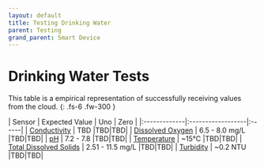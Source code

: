 ```yaml
---
layout: default
title: Testing Drinking Water
parent: Testing
grand_parent: Smart Device
---
```


# Drinking Water Tests

This table is a empirical representation of successfully receiving values from the cloud.
{: .fs-6 .fw-300 }

| Sensor        | Expected Value         | Uno | Zero |
|:-------------|:------------------|:------|
| [Conductivity](https://bcit-reseach-long-term-issp.github.io/docs/sensors/atlas/ec/) | TBD |TBD|TBD|
| [Dissolved Oxygen](https://bcit-reseach-long-term-issp.github.io/docs/sensors/atlas/do/) | 6.5 - 8.0 mg/L |TBD|TBD|
| [pH](https://bcit-reseach-long-term-issp.github.io/docs/sensors/atlas/ph/) | 7.2 - 7.8 |TBD|TBD|
| [Temperature](https://bcit-reseach-long-term-issp.github.io/docs/sensors/gravity/temp/) | ~15°C |TBD|TBD|
| [Total Dissolved Solids](https://bcit-reseach-long-term-issp.github.io/docs/sensors/gravity/tds/) | 2.51 - 11.5 mg/L |TBD|TBD|
| [Turbidity](https://bcit-reseach-long-term-issp.github.io/docs/sensors/gravity/tbd/) | ~0.2 NTU |TBD|TBD|

